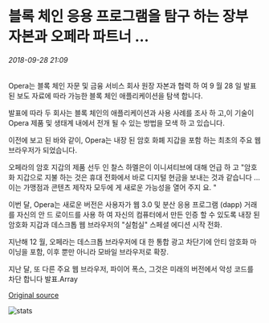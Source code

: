 # 블록 체인 응용 프로그램을 탐구 하는 장부 자본과 오페라 파트너 ...

###### 2018-09-28 21:09

Opera는 블록 체인 자문 및 금융 서비스 회사 원장 자본과 협력 하 여 9 월 28 일 발표 된 보도 자료에 따라 가능한 블록 체인 애플리케이션을 탐색 합니다.

발표에 따라 두 회사는 블록 체인의 애플리케이션과 사용 사례를 조사 하 고,이 기술이 Opera 제품 및 생태계 내에서 전개 될 수 있는 방법을 모색 하 고 있습니다.

이전에 보고 된 바와 같이, Opera는 내장 된 암호 화폐 지갑을 포함 하는 최초의 주요 웹 브라우저가 되었습니다.

오페라의 암호 지갑의 제품 선두 인 찰스 하멜은이 이니셔티브에 대해 언급 하 고 "암호화 지갑으로 지불 하는 것은 휴대 전화에서 바로 디지털 현금을 보내는 것과 같습니다 ... 이는 가맹점과 콘텐츠 제작자 모두에 게 새로운 가능성을 열어 주지 요. "

이번 달, Opera는 새로운 버전은 사용자가 웹 3.0 및 분산 응용 프로그램 (dapp) 거래를 자신의 안 드 로이드를 사용 하 여 자신의 컴퓨터에서 만든 인증 할 수 있도록 내장 된 암호화 지갑과 데스크톱 웹 브라우저의 "실험실" 스페셜 에디션 시작 전화.

지난해 12 월, 오페라는 데스크톱 브라우저에 대 한 통합 광고 차단기에 안티 암호화 마이닝을 포함, 이후 뿐만 아니라 모바일 브라우저로 확장.

지난 달, 또 다른 주요 웹 브라우저, 파이어 폭스, 그것은 미래의 버전에서 악성 코드를 차단 합니다 발표.Array

[Original source](https://cointelegraph.com/news/opera-partners-with-ledger-capital-to-explore-blockchain-applications)

![stats](https://c.statcounter.com/11760860/0/a89fa40b/1/ "stats")